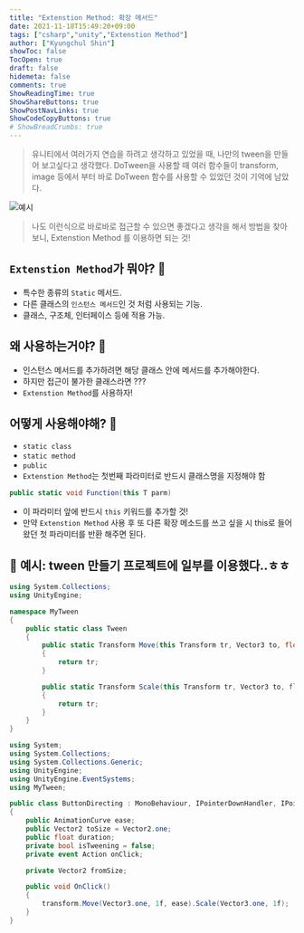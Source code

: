 ```yaml
---
title: "Extenstion Method: 확장 메서드"
date: 2021-11-18T15:49:20+09:00
tags: ["csharp","unity","Extenstion Method"]
author: ["Kyungchul Shin"]
showToc: false
TocOpen: true
draft: false
hidemeta: false
comments: true
ShowReadingTime: true
ShowShareButtons: true
ShowPostNavLinks: true
ShowCodeCopyButtons: true
# ShowBreadCrumbs: true
---
```


>유니티에서 여러가지 연습을 하려고 생각하고 있었을 때, 나만의 tween을 만들어 보고싶다고 생각했다. DoTween을 사용할 때 여러 함수들이 transform, image 등에서 부터 바로 DoTween 함수를 사용할 수 있었던 것이 기억에 남았다.

![예시](/images/studying2_0.png)

>나도 이런식으로 바로바로 접근할 수 있으면 좋겠다고 생각을 해서 방법을 찾아보니, Extenstion Method 를 이용하면 되는 것!

## `Extenstion Method`가 뭐야? 🧐

- 특수한 종류의 `Static` 메서드.
- 다른 클래스의 `인스턴스 메서드`인 것 처럼 사용되는 기능.
- 클래스, 구조체, 인터페이스 등에 적용 가능.   

## 왜 사용하는거야? 🧐

- 인스턴스 메서드를 추가하려면 해당 클래스 안에 메서드를 추가해야한다.
- 하지만 접근이 불가한 클래스라면 ???
- `Extenstion Method`를 사용하자!   

## 어떻게 사용해야해? 🧐

- `static class`
- `static method`
- `public`
- `Extenstion Method`는 첫번째 파라미터로 반드시 클래스명을 지정해야 함
```csharp
public static void Function(this T parm)
```
- 이 파라미터 앞에 반드시 `this` 키워드를 추가할 것!
- 만약 `Extenstion Method` 사용 후 또 다른 확장 메소드를 쓰고 싶을 시 this로 들어왔던 첫 파라미터를 반환 해주면 된다.

## 🍑 예시: tween 만들기 프로젝트에 일부를 이용했다..ㅎㅎ
```csharp
using System.Collections;
using UnityEngine;

namespace MyTween
{
    public static class Tween
    {
        public static Transform Move(this Transform tr, Vector3 to, float duration, AnimationCurve ease)
        {
            return tr;
        }

        public static Transform Scale(this Transform tr, Vector3 to, float duration, AnimationCurve ease)
        {
            return tr;
        }
    }
}
```
```csharp
using System;
using System.Collections;
using System.Collections.Generic;
using UnityEngine;
using UnityEngine.EventSystems;
using MyTween;

public class ButtonDirecting : MonoBehaviour, IPointerDownHandler, IPointerUpHandler
{
    public AnimationCurve ease;
    public Vector2 toSize = Vector2.one;
    public float duration;
    private bool isTweening = false;
    private event Action onClick;

    private Vector2 fromSize;

    public void OnClick()
    {
        transform.Move(Vector3.one, 1f, ease).Scale(Vector3.one, 1f);
    }
}
```